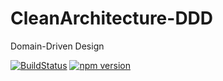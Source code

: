 # CleanArchitecture-DDD
Domain-Driven Design




[![BuildStatus](https://travis-ci.com/sendgrid/sendgrid-nodejs.svg?branch=main)](https://travis-ci.com/sendgrid/sendgrid-nodejs)
[![npm version](https://badge.fury.io/js/%40sendgrid%2Fclient.svg)](https://www.npmjs.com/org/sendgrid)
